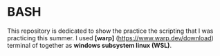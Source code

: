 # BASH

This repository is dedicated to show the practice the scripting that I was practicing this summer.
I used **[warp]** (https://www.warp.dev/download) terminal of  together as **windows subsystem linux (WSL)**. 
